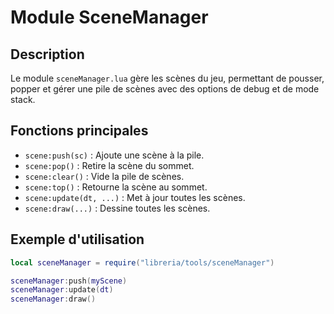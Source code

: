 # Module SceneManager

## Description
Le module `sceneManager.lua` gère les scènes du jeu, permettant de pousser, popper et gérer une pile de scènes avec des options de debug et de mode stack.

## Fonctions principales
- `scene:push(sc)` : Ajoute une scène à la pile.
- `scene:pop()` : Retire la scène du sommet.
- `scene:clear()` : Vide la pile de scènes.
- `scene:top()` : Retourne la scène au sommet.
- `scene:update(dt, ...)` : Met à jour toutes les scènes.
- `scene:draw(...)` : Dessine toutes les scènes.

## Exemple d'utilisation
```lua
local sceneManager = require("libreria/tools/sceneManager")

sceneManager:push(myScene)
sceneManager:update(dt)
sceneManager:draw()
```
